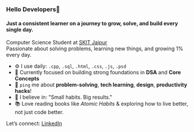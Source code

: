 ### Hello Developers🌴


#### Just a consistent learner on a journey to grow, solve, and build every single day.

Computer Science Student at [SKIT Jaipur](https://www.skit.ac.in)<br>
Passionate about solving problems, learning new things, and growing 1% every day.<br>

- ⚙️ I use daily: `.cpp`, `.sql`, `.html`, `.css`, `.js`, `.psd`
- 🌱 Currently focused on building strong foundations in **DSA** and **Core Concepts**
- 💬 `ping` me about **problem-solving**, **tech learning**, **design**, **productivity hacks**!
- 🧠 I believe in: "Small habits. Big results."
- 📚 Love reading books like *Atomic Habits* & exploring how to live better, not just code better.

Let’s connect:
[LinkedIn](https://www.linkedin.com/in/adityaporwal14/)
